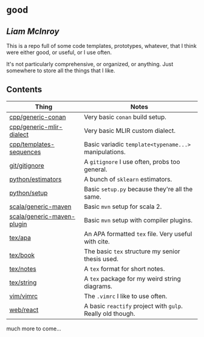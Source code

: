 # `good`
## _Liam McInroy_

This is a repo full of some code templates, prototypes, whatever, that I think
were either good, or useful, or I use often.

It's not particularly comprehensive, or organized, or anything. Just somewhere
to store all the things that I like.

## Contents

| Thing | Notes |
|-------|-------|
| [cpp/generic-conan](cpp/generic-conan) | Very basic `conan` build setup. |
| [cpp/generic-mlir-dialect](cpp/generic-mlir-dialect) | Very basic MLIR custom dialect. |
| [cpp/templates-sequences](cpp/templates-sequences) | Basic variadic `template<typename...>` manipulations. |
| [git/gitignore](git/gitignore) | A `gitignore` I use often, probs too general. |
| [python/estimators](python/estimators) | A bunch of `sklearn` estimators. |
| [python/setup](python/setup) | Basic `setup.py` because they're all the same. |
| [scala/generic-maven](scala/generic-maven) | Basic `mvn` setup for scala 2. |
| [scala/generic-maven-plugin](scala/generic-maven-plugin) | Basic `mvn` setup with compiler plugins. |
| [tex/apa](tex/apa) | An APA formatted `tex` file. Very useful with cite. |
| [tex/book](tex/book) | The basic `tex` structure my senior thesis used. |
| [tex/notes](tex/notes) | A `tex` format for short notes. |
| [tex/string](tex/string) | A `tex` package for my weird string diagrams. |
| [vim/vimrc](vim/vimrc) | The `.vimrc` I like to use often. |
| [web/react](web/react) | A basic `reactify` project with `gulp`. Really old though. |

much more to come...
